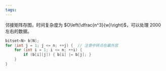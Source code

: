```yaml
---
tags:
---
```

邻接矩阵存图，时间复杂度为 $O\left(\dfrac{n^3}{w}\right)$，可以处理 $2000$ 左右的数据。
```cpp
bitset<N> b[N];
for (int j = 1; j <= n; ++j) {  // 注意中转点在最外层
    for (int i = 1; i <= n; ++i) {
        if (b[i][j]) { b[i] |= b[j]; }
    }
}
```
